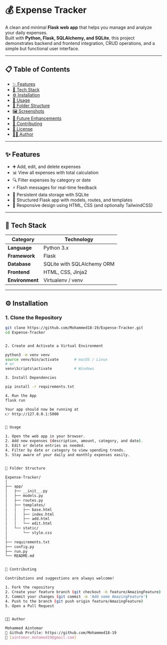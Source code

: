 # 💰 Expense Tracker  

A clean and minimal **Flask web app** that helps you manage and analyze your daily expenses.  
Built with **Python, Flask, SQLAlchemy, and SQLite**, this project demonstrates backend and frontend integration, CRUD operations, and a simple but functional user interface.

---

## 📋 Table of Contents
- [✨ Features](#-features)
- [🧠 Tech Stack](#-tech-stack)
- [⚙️ Installation](#️-installation)
- [🚀 Usage](#-usage)
- [📁 Folder Structure](#-folder-structure)
- [🖼️ Screenshots](#️-screenshots)
- [🌱 Future Enhancements](#-future-enhancements)
- [🤝 Contributing](#-contributing)
- [📜 License](#-license)
- [👨‍💻 Author](#-author)

---

## ✨ Features

- ➕ Add, edit, and delete expenses  
- 📊 View all expenses with total calculation  
- 🔍 Filter expenses by category or date  
- ⚡ Flash messages for real-time feedback  
- 💾 Persistent data storage with SQLite  
- 🧩 Structured Flask app with models, routes, and templates  
- 🎨 Responsive design using HTML, CSS (and optionally TailwindCSS)

---

## 🧠 Tech Stack

| Category | Technology |
|-----------|-------------|
| **Language** | Python 3.x |
| **Framework** | Flask |
| **Database** | SQLite with SQLAlchemy ORM |
| **Frontend** | HTML, CSS, Jinja2 |
| **Environment** | Virtualenv / venv |

---

## ⚙️ Installation

### 1. Clone the Repository
```bash
git clone https://github.com/Mohammed18-19/Expense-Tracker.git
cd Expense-Tracker


2. Create and Activate a Virtual Environment

python3 -m venv venv
source venv/bin/activate       # macOS / Linux
# or
venv\Scripts\activate          # Windows

3. Install Dependencies

pip install -r requirements.txt

4. Run the App
flask run

Your app should now be running at
👉 http://127.0.0.1:5000


🚀 Usage

1. Open the web app in your browser.
2. Add new expenses (description, amount, category, and date).
3. Edit or delete entries as needed.
4. Filter by date or category to view spending trends.
5. Stay aware of your daily and monthly expenses easily.


📁 Folder Structure

Expense-Tracker/
│
├── app/
│   ├── __init__.py
│   ├── models.py
│   ├── routes.py
│   ├── templates/
│   │   ├── base.html
│   │   ├── index.html
│   │   ├── add.html
│   │   └── edit.html
│   └── static/
│       └── style.css
│
├── requirements.txt
├── config.py
├── run.py
└── README.md


🤝 Contributing

Contributions and suggestions are always welcome!

1. Fork the repository
2. Create your feature branch (git checkout -b feature/AmazingFeature)
3. Commit your changes (git commit -m 'Add some AmazingFeature')
4. Push to the branch (git push origin feature/AmazingFeature)
5. Open a Pull Request


👨‍💻 Author

Mohammed Aintomar
💼 Github Profile: https://github.com/Mohammed18-19
📧 [aintomar.mohamed19@gmail.com]